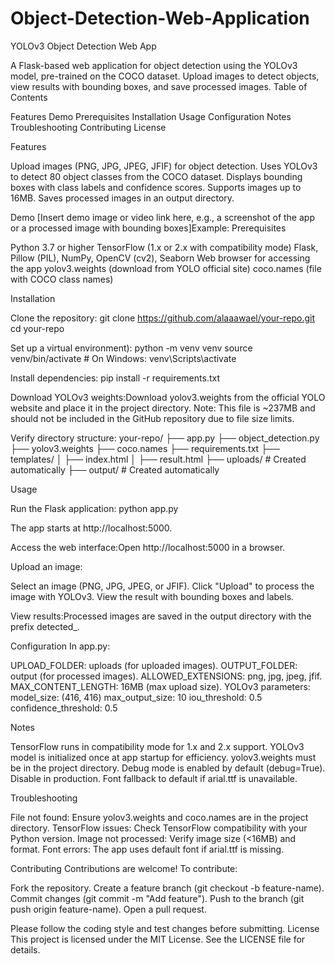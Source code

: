 # Object-Detection-Web-Application
YOLOv3 Object Detection Web App

A Flask-based web application for object detection using the YOLOv3 model, pre-trained on the COCO dataset. Upload images to detect objects, view results with bounding boxes, and save processed images.
Table of Contents

Features
Demo
Prerequisites
Installation
Usage
Configuration
Notes
Troubleshooting
Contributing
License

Features

Upload images (PNG, JPG, JPEG, JFIF) for object detection.
Uses YOLOv3 to detect 80 object classes from the COCO dataset.
Displays bounding boxes with class labels and confidence scores.
Supports images up to 16MB.
Saves processed images in an output directory.

Demo
[Insert demo image or video link here, e.g., a screenshot of the app or a processed image with bounding boxes]Example: 
Prerequisites

Python 3.7 or higher
TensorFlow (1.x or 2.x with compatibility mode)
Flask, Pillow (PIL), NumPy, OpenCV (cv2), Seaborn
Web browser for accessing the app
yolov3.weights (download from YOLO official site)
coco.names (file with COCO class names)

Installation

Clone the repository:
git clone https://github.com/alaaawael/your-repo.git
cd your-repo


Set up a virtual environment):
python -m venv venv
source venv/bin/activate  # On Windows: venv\Scripts\activate


Install dependencies:
pip install -r requirements.txt


Download YOLOv3 weights:Download yolov3.weights from the official YOLO website and place it in the project directory. Note: This file is ~237MB and should not be included in the GitHub repository due to file size limits.

Verify directory structure:
your-repo/
├── app.py
├── object_detection.py
├── yolov3.weights
├── coco.names
├── requirements.txt
├── templates/
│   ├── index.html
│   ├── result.html
├── uploads/  # Created automatically
├── output/   # Created automatically



Usage

Run the Flask application:
python app.py

The app starts at http://localhost:5000.

Access the web interface:Open http://localhost:5000 in a browser.

Upload an image:

Select an image (PNG, JPG, JPEG, or JFIF).
Click "Upload" to process the image with YOLOv3.
View the result with bounding boxes and labels.


View results:Processed images are saved in the output directory with the prefix detected_.


Configuration
In app.py:

UPLOAD_FOLDER: uploads (for uploaded images).
OUTPUT_FOLDER: output (for processed images).
ALLOWED_EXTENSIONS: png, jpg, jpeg, jfif.
MAX_CONTENT_LENGTH: 16MB (max upload size).
YOLOv3 parameters:
model_size: (416, 416)
max_output_size: 10
iou_threshold: 0.5
confidence_threshold: 0.5



Notes

TensorFlow runs in compatibility mode for 1.x and 2.x support.
YOLOv3 model is initialized once at app startup for efficiency.
yolov3.weights must be in the project directory.
Debug mode is enabled by default (debug=True). Disable in production.
Font fallback to default if arial.ttf is unavailable.

Troubleshooting

File not found: Ensure yolov3.weights and coco.names are in the project directory.
TensorFlow issues: Check TensorFlow compatibility with your Python version.
Image not processed: Verify image size (<16MB) and format.
Font errors: The app uses default font if arial.ttf is missing.

Contributing
Contributions are welcome! To contribute:

Fork the repository.
Create a feature branch (git checkout -b feature-name).
Commit changes (git commit -m "Add feature").
Push to the branch (git push origin feature-name).
Open a pull request.

Please follow the coding style and test changes before submitting.
License
This project is licensed under the MIT License. See the LICENSE file for details.



